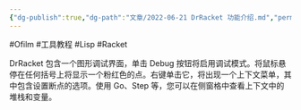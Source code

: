 ```yaml
---
{"dg-publish":true,"dg-path":"文章/2022-06-21 DrRacket 功能介绍.md","permalink":"/文章/2022-06-21 DrRacket 功能介绍/"}
---
```


#Ofilm #工具教程 #Lisp #Racket 

DrRacket 包含一个图形调试界面，单击 Debug 按钮将启用调试模式。将鼠标悬停在任何括号上将显示一个粉红色的点。右键单击它，将出现一个上下文菜单，其中包含设置断点的选项。使用 Go、Step 等，您可以在侧窗格中查看上下文中的堆栈和变量。